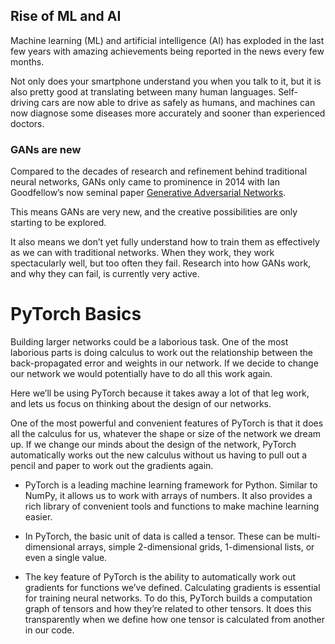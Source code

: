 ## Rise of ML and AI

Machine learning (ML) and artificial intelligence (AI) has exploded in the last few years with amazing achievements being reported in the news every few months.

Not only does your smartphone understand you when you talk to it, but it is also pretty good at translating between many human languages. Self-driving cars are now able to drive as safely as humans, and machines can now diagnose some diseases more accurately and sooner than experienced doctors.

### GANs are new

Compared to the decades of research and refinement behind traditional neural networks, GANs only came to prominence in 2014 with Ian Goodfellow’s now seminal paper [Generative Adversarial Networks](https://arxiv.org/abs/1406.2661).

This means GANs are very new, and the creative possibilities are only starting to be explored.

It also means we don’t yet fully understand how to train them as effectively as we can with traditional networks. When they work, they work spectacularly well, but too often they fail. Research into how GANs work, and why they can fail, is currently very active.

# PyTorch Basics

Building larger networks could be a laborious task. One of the most laborious parts is doing calculus to work out the relationship between the back-propagated error and weights in our network. If we decide to change our network we would potentially have to do all this work again.

Here we’ll be using PyTorch because it takes away a lot of that leg work, and lets us focus on thinking about the design of our networks.

One of the most powerful and convenient features of PyTorch is that it does all the calculus for us, whatever the shape or size of the network we dream up. If we change our minds about the design of the network, PyTorch automatically works out the new calculus without us having to pull out a pencil and paper to work out the gradients again.

* PyTorch is a leading machine learning framework for Python. Similar to NumPy, it allows us to work with arrays of numbers. It also provides a rich library of convenient tools and functions to make machine learning easier.

* In PyTorch, the basic unit of data is called a tensor. These can be multi-dimensional arrays, simple 2-dimensional grids, 1-dimensional lists, or even a single value.

* The key feature of PyTorch is the ability to automatically work out gradients for functions we’ve defined. Calculating gradients is essential for training neural networks. To do this, PyTorch builds a computation graph of tensors and how they’re related to other tensors. It does this transparently when we define how one tensor is calculated from another in our code.
